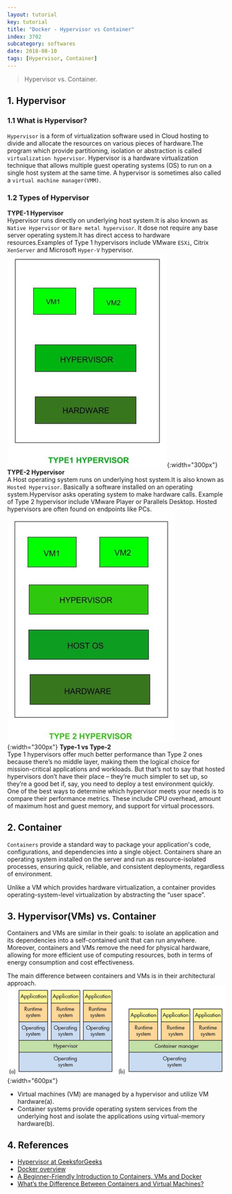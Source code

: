 ```yaml
---
layout: tutorial
key: tutorial
title: "Docker - Hypervisor vs Container"
index: 3702
subcategory: softwares
date: 2018-08-10
tags: [Hypervisor, Container]
---
```


> Hypervisor vs. Container.

## 1. Hypervisor
### 1.1 What is Hypervisor?
`Hypervisor` is a form of virtualization software used in Cloud hosting to divide and allocate the resources on various pieces of hardware.The program which provide partitioning, isolation or abstraction is called `virtualization hypervisor`. Hypervisor is a hardware virtualization technique that allows multiple guest operating systems (OS) to run on a single host system at the same time. A hypervisor is sometimes also called a `virtual machine manager(VMM)`.
### 1.2 Types of Hypervisor
**TYPE-1 Hypervisor**  
Hypervisor runs directly on underlying host system.It is also known as `Native Hypervisor` or `Bare metal hypervisor`. It dose not require any base server operating system.It has direct access to hardware resources.Examples of Type 1 hypervisors include VMware `ESXi`, Citrix `XenServer` and Microsoft `Hyper-V` hypervisor.
![image](/assets/images/devops/3702/type1-hypervisor.jpg){:width="300px"}
**TYPE-2 Hypervisor**  
A Host operating system runs on underlying host system.It is also known as `Hosted Hypervisor`. Basically a software installed on an operating system.Hypervisor asks operating system to make hardware calls. Example of Type 2 hypervisor include VMware Player or Parallels Desktop. Hosted hypervisors are often found on endpoints like PCs.
![image](/assets/images/devops/3702/type2-hypervisor.jpg){:width="300px"}
**Type-1 vs Type-2**  
Type 1 hypervisors offer much better performance than Type 2 ones because there’s no middle layer, making them the logical choice for mission-critical applications and workloads. But that’s not to say that hosted hypervisors don’t have their place – they’re much simpler to set up, so they’re a good bet if, say, you need to deploy a test environment quickly. One of the best ways to determine which hypervisor meets your needs is to compare their performance metrics. These include CPU overhead, amount of maximum host and guest memory, and support for virtual processors.

## 2. Container
`Containers` provide a standard way to package your application's code, configurations, and dependencies into a single object. Containers share an operating system installed on the server and run as resource-isolated processes, ensuring quick, reliable, and consistent deployments, regardless of environment.

Unlike a VM which provides hardware virtualization, a container provides operating-system-level virtualization by abstracting the “user space”.

## 3. Hypervisor(VMs) vs. Container
Containers and VMs are similar in their goals: to isolate an application and its dependencies into a self-contained unit that can run anywhere. Moreover, containers and VMs remove the need for physical hardware, allowing for more efficient use of computing resources, both in terms of energy consumption and cost effectiveness.

The main difference between containers and VMs is in their architectural approach.
![image](/assets/images/devops/3702/vm-vs-container.gif){:width="600px"}
* Virtual machines (VM) are managed by a hypervisor and utilize VM hardware(a).
* Container systems provide operating system services from the underlying host and isolate the applications using virtual-memory hardware(b).

## 4. References
* [Hypervisor at GeeksforGeeks](https://www.geeksforgeeks.org/hypervisor/)
* [Docker overview](https://docs.docker.com/engine/docker-overview/)
* [A Beginner-Friendly Introduction to Containers, VMs and Docker](https://www.freecodecamp.org/news/a-beginner-friendly-introduction-to-containers-vms-and-docker-79a9e3e119b/)
* [What’s the Difference Between Containers and Virtual Machines?](https://www.electronicdesign.com/dev-tools/what-s-difference-between-containers-and-virtual-machines)
